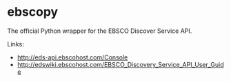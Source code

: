# ebscopy

The official Python wrapper for the EBSCO Discover Service API.

Links:
* http://eds-api.ebscohost.com/Console
* http://edswiki.ebscohost.com/EBSCO_Discovery_Service_API_User_Guide
